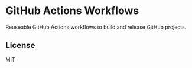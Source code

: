 # GitHub Actions Workflows

Reuseable GitHub Actions workflows to build and release GitHub projects.

## License

MIT
